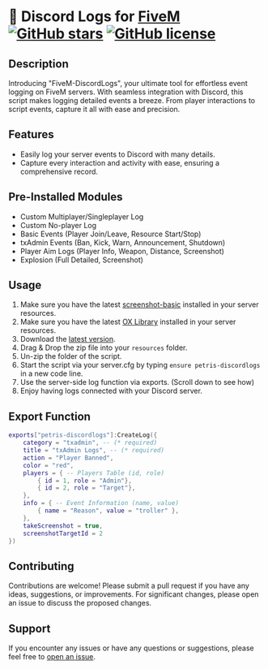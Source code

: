 # 📝 Discord Logs for [FiveM](https://fivem.net/) [![GitHub stars](https://img.shields.io/github/stars/PetrisGR/FiveM-DiscordLogs.svg)](https://github.com/PetrisGR/FiveM-DiscordLogs/stargazers) [![GitHub license](https://img.shields.io/github/license/PetrisGR/FiveM-DiscordLogs.svg)](https://github.com/PetrisGR/FiveM-DiscordLogs/blob/master/LICENSE)

## Description

Introducing "FiveM-DiscordLogs", your ultimate tool for effortless event logging on FiveM servers. With seamless integration with Discord, this script makes logging detailed events a breeze. From player interactions to script events, capture it all with ease and precision.

## Features

- Easily log your server events to Discord with many details.
- Capture every interaction and activity with ease, ensuring a comprehensive record.

## Pre-Installed Modules

- Custom Multiplayer/Singleplayer Log
- Custom No-player Log
- Basic Events (Player Join/Leave, Resource Start/Stop)
- txAdmin Events (Ban, Kick, Warn, Announcement, Shutdown)
- Player Aim Logs (Player Info, Weapon, Distance, Screenshot)
- Explosion (Full Detailed, Screenshot)

## Usage

1. Make sure you have the latest [screenshot-basic](https://github.com/citizenfx/screenshot-basic) installed in your server resources.
2. Make sure you have the latest [OX Library](https://github.com/overextended/ox_lib/releases/latest/download/ox_lib.zip) installed in your server resources.
3. Download the [latest version](https://github.com/PetrisGR/FiveM-DiscordLogs/releases/latest/download/petris-discordlogs.zip).
4. Drag & Drop the zip file into your `resources` folder.
5. Un-zip the folder of the script.
6. Start the script via your server.cfg by typing `ensure petris-discordlogs` in a new code line.  
7. Use the server-side log function via exports. (Scroll down to see how)
9. Enjoy having logs connected with your Discord server.

## Export Function

```lua
exports["petris-discordlogs"]:CreateLog({
    category = "txadmin", -- (* required)
    title = "txAdmin Logs", -- (* required)
    action = "Player Banned",
    color = "red",
    players = { -- Players Table (id, role)
        { id = 1, role = "Admin"},
        { id = 2, role = "Target"},
    },
    info = { -- Event Information (name, value)
        { name = "Reason", value = "troller" },
    },
    takeScreenshot = true,
    screenshotTargetId = 2
})
```

## Contributing

Contributions are welcome! Please submit a pull request if you have any ideas, suggestions, or improvements. For significant changes, please open an issue to discuss the proposed changes.

## Support

If you encounter any issues or have any questions or suggestions, please feel free to [open an issue](https://github.com/PetrisGR/FiveM-DiscordLogs/issues).
